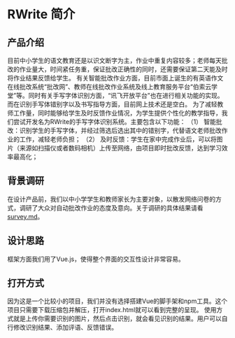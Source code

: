  # RWrite 简介
 ## 产品介绍
  目前中小学生的语文教育还是以识文断字为主，作业中重复内容较多；老师每天批改的作业量大，时间紧任务重，保证批改正确性的同时，还需要保证第二天能及时将作业结果反馈给学生。
  有关智能批改作业方面，目前市面上诞生的有英语作文在线批改系统“批改网”、教师在线批改作业系统及线上教育服务平台“伯索云学堂”等。同时有关手写字体识别方面，“讯飞开放平台”也在进行相关功能的实现。而在识别手写体错别字以及书写指导方面，目前网上技术还是空白。
  为了减轻教师工作量，同时能够给学生及时反馈作业情况，为学生提供个性化的教学指导，我们尝试开发名为RWrite的手写字体识别系统。主要包含以下功能：
（1）	智能批改：识别学生的手写字体，并经过筛选后选出其中的错别字，代替语文老师批改作业的工作，减轻老师负担；
（2）	及时反馈：学生在家中完成作业后，可以将图片（来源如扫描仪或者数码相机）上传至网络，由项目即时批改反馈，达到学习效率最高化；
 ## 背景调研
   在设计产品前，我们以中小学学生和教师家长为主要对象，以散发网络问卷的方式，调研了大众对自动批改作业的态度及意向。关于调研的具体结果请看 [survey.md](https://github.com/llIllIllIlllIll/SE100-final/blob/master/survey.md)。
 ## 设计思路
   框架方面我们用了Vue.js，使得整个界面的交互性设计非常容易。
 ## 打开方式
   因为这是一个比较小的项目，我们并没有选择搭建Vue的脚手架和npm工具。这个项目只需要下载压缩包并解压，打开index.html就可以看到完整的呈现。
   使用方式就是上传你需要识别的图片，然后点击识别，就会看见识别的结果。用户可以自行修改识别结果、添加评语、反馈错误。
